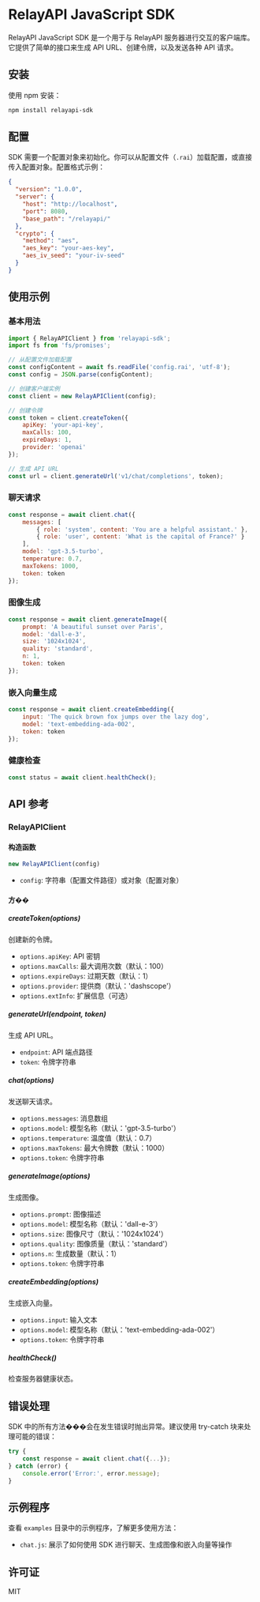 # RelayAPI JavaScript SDK

RelayAPI JavaScript SDK 是一个用于与 RelayAPI 服务器进行交互的客户端库。它提供了简单的接口来生成 API URL、创建令牌，以及发送各种 API 请求。

## 安装

使用 npm 安装：

```bash
npm install relayapi-sdk
```

## 配置

SDK 需要一个配置对象来初始化。你可以从配置文件（`.rai`）加载配置，或直接传入配置对象。配置格式示例：

```json
{
  "version": "1.0.0",
  "server": {
    "host": "http://localhost",
    "port": 8080,
    "base_path": "/relayapi/"
  },
  "crypto": {
    "method": "aes",
    "aes_key": "your-aes-key",
    "aes_iv_seed": "your-iv-seed"
  }
}
```

## 使用示例

### 基本用法

```javascript
import { RelayAPIClient } from 'relayapi-sdk';
import fs from 'fs/promises';

// 从配置文件加载配置
const configContent = await fs.readFile('config.rai', 'utf-8');
const config = JSON.parse(configContent);

// 创建客户端实例
const client = new RelayAPIClient(config);

// 创建令牌
const token = client.createToken({
    apiKey: 'your-api-key',
    maxCalls: 100,
    expireDays: 1,
    provider: 'openai'
});

// 生成 API URL
const url = client.generateUrl('v1/chat/completions', token);
```

### 聊天请求

```javascript
const response = await client.chat({
    messages: [
        { role: 'system', content: 'You are a helpful assistant.' },
        { role: 'user', content: 'What is the capital of France?' }
    ],
    model: 'gpt-3.5-turbo',
    temperature: 0.7,
    maxTokens: 1000,
    token: token
});
```

### 图像生成

```javascript
const response = await client.generateImage({
    prompt: 'A beautiful sunset over Paris',
    model: 'dall-e-3',
    size: '1024x1024',
    quality: 'standard',
    n: 1,
    token: token
});
```

### 嵌入向量生成

```javascript
const response = await client.createEmbedding({
    input: 'The quick brown fox jumps over the lazy dog',
    model: 'text-embedding-ada-002',
    token: token
});
```

### 健康检查

```javascript
const status = await client.healthCheck();
```

## API 参考

### RelayAPIClient

#### 构造函数

```javascript
new RelayAPIClient(config)
```

- `config`: 字符串（配置文件路径）或对象（配置对象）

#### 方��

##### createToken(options)

创建新的令牌。

- `options.apiKey`: API 密钥
- `options.maxCalls`: 最大调用次数（默认：100）
- `options.expireDays`: 过期天数（默认：1）
- `options.provider`: 提供商（默认：'dashscope'）
- `options.extInfo`: 扩展信息（可选）

##### generateUrl(endpoint, token)

生成 API URL。

- `endpoint`: API 端点路径
- `token`: 令牌字符串

##### chat(options)

发送聊天请求。

- `options.messages`: 消息数组
- `options.model`: 模型名称（默认：'gpt-3.5-turbo'）
- `options.temperature`: 温度值（默认：0.7）
- `options.maxTokens`: 最大令牌数（默认：1000）
- `options.token`: 令牌字符串

##### generateImage(options)

生成图像。

- `options.prompt`: 图像描述
- `options.model`: 模型名称（默认：'dall-e-3'）
- `options.size`: 图像尺寸（默认：'1024x1024'）
- `options.quality`: 图像质量（默认：'standard'）
- `options.n`: 生成数量（默认：1）
- `options.token`: 令牌字符串

##### createEmbedding(options)

生成嵌入向量。

- `options.input`: 输入文本
- `options.model`: 模型名称（默认：'text-embedding-ada-002'）
- `options.token`: 令牌字符串

##### healthCheck()

检查服务器健康状态。

## 错误处理

SDK 中的所有方法���会在发生错误时抛出异常。建议使用 try-catch 块来处理可能的错误：

```javascript
try {
    const response = await client.chat({...});
} catch (error) {
    console.error('Error:', error.message);
}
```

## 示例程序

查看 `examples` 目录中的示例程序，了解更多使用方法：

- `chat.js`: 展示了如何使用 SDK 进行聊天、生成图像和嵌入向量等操作

## 许可证

MIT
